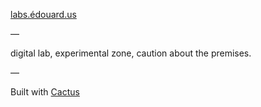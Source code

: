 [labs.édouard.us](http://labs.edouard.us/ "labs.édouard.us")

—

digital lab, experimental zone, caution about the premises.

—

Built with [Cactus](http://cactusformac.com/docs/)

